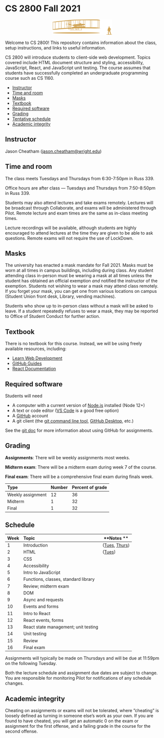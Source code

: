 # CS 2800 Fall 2021

<p align="center">
	<img alt="Wright flyer" src="resources/flyer.svg" height="50" />
</p>

Welcome to CS 2800! This repository contains information about the class, setup
instructions, and links to useful information.

CS 2800 will introduce students to client-side web development. Topics covered
include HTML document structure and styling, accessibility, JavaScript, React,
and JavaScript unit testing. The course assumes that students have successfully
completed an undergraduate programming course such as CS 1160.

<!-- vim-markdown-toc GFM -->

- [Instructor](#instructor)
- [Time and room](#time-and-room)
- [Masks](#masks)
- [Textbook](#textbook)
- [Required software](#required-software)
- [Grading](#grading)
- [Tentative schedule](#tentative-schedule)
- [Academic integrity](#academic-integrity)

<!-- vim-markdown-toc -->

## Instructor

Jason Cheatham (jason.cheatham@wright.edu)

## Time and room

The class meets Tuesdays and Thursdays from 6:30-7:50pm in Russ 339.

Office hours are after class &mdash; Tuesdays and Thursdays from 7:50-8:50pm in
Russ 339.

Students may also attend lectures and take exams remotely. Lectures will be
broadcast through Collaborate, and exams will be administered through Pilot.
Remote lecture and exam times are the same as in-class meeting times.

Lecture recordings will be available, although students are highly encouraged to
attend lectures at the time they are given to be able to ask questions. Remote
exams will not require the use of LockDown.

## Masks

The university has enacted a mask mandate for Fall 2021. Masks must be worn at
all times in campus buildings, including during class. Any student attending
class in-person must be wearing a mask at all times unless the student has
obtained an official exemption _and_ notified the instructor of the exemption.
Students not wishing to wear a mask may attend class remotely. If you forget
your mask, you can get one from various locations on campus (Student Union front
desk, Library, vending machines).

Students who show up to in-person class without a mask will be asked to leave.
If a student repeatedly refuses to wear a mask, they may be reported to Office
of Student Conduct for further action.

## Textbook

There is no textbook for this course. Instead, we will be using freely available
resources, including:

- [Learn Web Development](https://developer.mozilla.org/en-US/docs/Learn)
- [GitHub Guides](https://guides.github.com)
- [React Documentation](https://reactjs.org/docs/getting-started.html)

## Required software

Students will need

- A computer with a current version of [Node.js](https://nodejs.org/en/)
  installed (Node 12+)
- A text or code editor ([VS Code](https://code.visualstudio.com) is a good free
  option)
- A [GitHub](https://github.com) account
- A git client (the [git command line tool](https://git-scm.com/downloads),
  [GitHub Desktop](https://desktop.github.com), etc.)

See the [git doc](./git.md) for more information about using GitHub for
assignments.

## Grading

**Assignments**: There will be weekly assignments most weeks.

**Midterm exam**: There will be a midterm exam during week 7 of the course.

**Final exam**: There will be a comprehensive final exam during finals week.

| **Type**          | **Number** | **Percent of grade** |
| :---------------- | :--------- | :------------------- |
| Weekly assignment | 12         | 36                   |
| Midterm           | 1          | 32                   |
| Final             | 1          | 32                   |

## Schedule

| **Week** | **Topic**                            | **Notes **                                                                   |
| :------- | :----------------------------------- | ---------------------------------------------------------------------------- |
| 1        | Introduction                         | ([Tues](./notes/20210824_Tuesday.md), [Thurs](./notes/20210826_Thursday.md)) |
| 2        | HTML                                 | ([Tues](./notes/20210831_Tuesday.md))                                        |
| 3        | CSS                                  |                                                                              |
| 4        | Accessibility                        |                                                                              |
| 5        | Intro to JavaScript                  |                                                                              |
| 6        | Functions, classes, standard library |                                                                              |
| 7        | Review; midterm exam                 |                                                                              |
| 8        | DOM                                  |                                                                              |
| 9        | Async and requests                   |                                                                              |
| 10       | Events and forms                     |                                                                              |
| 11       | Intro to React                       |                                                                              |
| 12       | React events, forms                  |                                                                              |
| 13       | React state management; unit testing |                                                                              |
| 14       | Unit testing                         |                                                                              |
| 15       | Review                               |                                                                              |
| 16       | Final exam                           |                                                                              |

Assignments will typically be made on Thursdays and will be due at 11:59pm on
the following Tuesday.

Both the lecture schedule and assignment due dates are subject to change. You
are responsible for monitoring Pilot for notifications of any schedule changes.

## Academic integrity

Cheating on assignments or exams will not be tolerated, where ”cheating” is
loosely defined as turning in someone else’s work as your own. If you are found
to have cheated, you will get an automatic 0 on the exam or assignment for the
first offense, and a failing grade in the course for the second offense.
